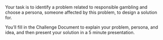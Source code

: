 Your task is to identify a problem related to responsible gambling and choose a persona, someone affected by this problem, to design a solution for.

You’ll fill in the Challenge Document to explain your problem, persona, and idea, and then present your solution in a 5 minute presentation.

